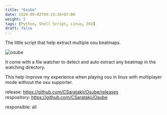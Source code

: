 ```yaml
---
title: "Osube"
date: 2020-09-02T09:15:34+07:00
weight: 5
tags: [Python, Shell Script, Linux, OSU]
draft: false
---
```


The little script that help extract multiple osu beatmaps. 

![osube](/osube-intro.png)

It come with a file watcher to detect and auto extract any beatmap in the watching directory.

This help improve my experience when playing osu in linux with multiplayer mode without the osu supporter.

release: https://github.com/CSaratakij/Osube/releases \
respository: https://github.com/CSaratakij/Osube

responsible: all

